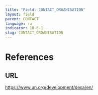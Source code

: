```yaml
---
title: "Field: CONTACT_ORGANISATION"
layout: field
parent: CONTACT
language: ru
indicator: 10-6-1
slug: CONTACT_ORGANISATION
---
```

# References

## URL

<https://www.un.org/development/desa/en/>